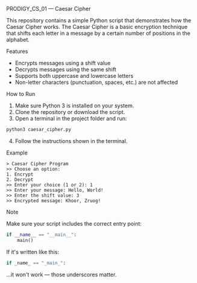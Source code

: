  PRODIGY_CS_01 — Caesar Cipher

This repository contains a simple Python script that demonstrates how the Caesar Cipher works. The Caesar Cipher is a basic encryption technique that shifts each letter in a message by a certain number of positions in the alphabet.

Features

- Encrypts messages using a shift value
- Decrypts messages using the same shift
- Supports both uppercase and lowercase letters
- Non-letter characters (punctuation, spaces, etc.) are not affected

How to Run

1. Make sure Python 3 is installed on your system.
2. Clone the repository or download the script.
3. Open a terminal in the project folder and run:

```bash
python3 caesar_cipher.py
```

4. Follow the instructions shown in the terminal.

Example

```
> Caesar Cipher Program
>> Choose an option:
1. Encrypt
2. Decrypt
>> Enter your choice (1 or 2): 1
>> Enter your message: Hello, World!
>> Enter the shift value: 3
>> Encrypted message: Khoor, Zruog!
```

Note

Make sure your script includes the correct entry point:

```python
if __name__ == "__main__":
    main()
```

If it's written like this:

```python
if _name_ == "_main_":
```

…it won't work — those underscores matter.
